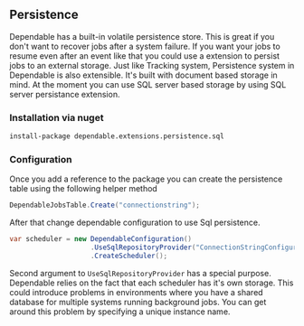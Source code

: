 ## <a name="sql-server-persistence-extension" class="anchor"></a>Persistence
Dependable has a built-in volatile persistence store. This is great if you don't want to recover jobs after a system failure. If you want your jobs to resume even after an event like that you could use a extension to persist jobs to an external storage. Just like Tracking system, Persistence system in Dependable is also extensible. It's built with document based storage in mind. At the moment you can use SQL server based storage by using SQL server persistance extension.

### Installation via nuget

```sh
install-package dependable.extensions.persistence.sql
````

### Configuration
Once you add a reference to the package you can create the persistence table using the following helper method

```csharp
DependableJobsTable.Create("connectionstring");
```

After that change dependable configuration to use Sql persistence.

```csharp
var scheduler = new DependableConfiguration()
                    .UseSqlRepositoryProvider("ConnectionStringConfigurationName", "InstanceA")
                    .CreateScheduler();
```

Second argument to ```UseSqlRepositoryProvider``` has a special purpose. Dependable relies on the fact that each scheduler has it's own storage. This could introduce problems in environments where you have a shared database for multiple systems running background jobs. You can get around this problem by specifying a unique instance name.

